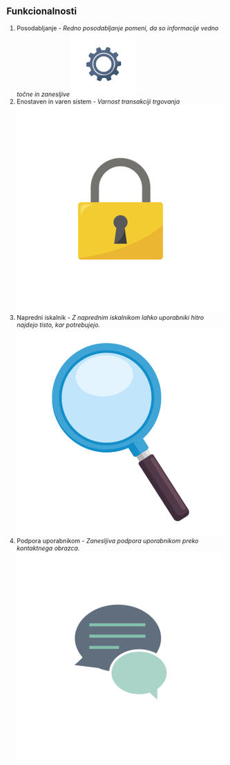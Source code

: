 ## Funkcionalnosti

1. Posodabljanje - *Redno posodabljanje pomeni, da so informacije vedno točne in zanesljive* <img src="cogweel.jpg" alt="Cogwheel" width="150">
2. Enostaven in varen sistem - *Varnost transakciji trgovanja*![Varnost](25496.jpg)
3. Napredni iskalnik - *Z naprednim iskalnikom lahko uporabniki hitro najdejo tisto, kar potrebujejo.* ![Lupa](magnifyingglass.jpg)
4. Podpora uporabnikom - *Zanesljiva podpora uporabnikom preko kontaktnega obrazca.*  ![Chat](5625.jpg)



   
